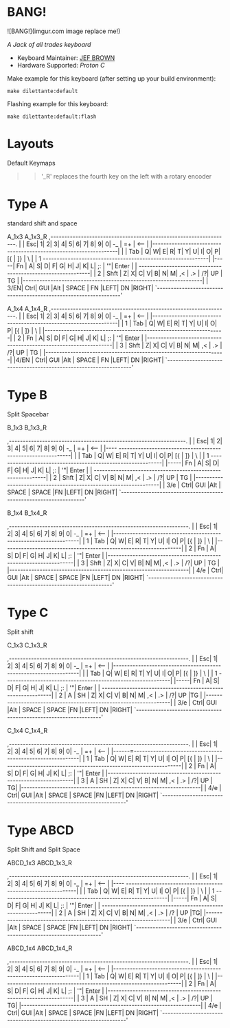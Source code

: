 # BANG!

![BANG!](imgur.com image replace me!)

*A Jack of all trades keyboard*

* Keyboard Maintainer: [JEF BROWN](https://github.com/JEFLBROWN)
* Hardware Supported: *Proton C*

Make example for this keyboard (after setting up your build environment):

    make dilettante:default

Flashing example for this keyboard:

    make dilettante:default:flash

# Layouts

Default Keymaps

>> '_R' replaces the fourth key on the left with a rotary encoder

# Type A
standard shift and space

A_1x3
A_1x3_R
 ,-----------------------------------------------------------------.
 |     | Esc|  1|  2|  3|  4|  5|  6|  7|  8|  9|  0| -_ | =+ | ⟵ |
 |-----------------------------------------------------------------|
 |     | Tab |  Q|  W|  E|  R|  T|  Y|  U|  I|  O|  P| [{ | ]} | \ |
 |  1  ------------------------------------------------------------|
 |-----| Fn   |  A|  S|  D|  F|  G|  H|  J|  K|  L| ;: | '"| Enter |
 |     ------------------------------------------------------------|
 |  2  | Shft  |  Z|  X|  C|  V|  B|  N|  M| ,< | .> | /?| UP | TG |
 |-----------------------------------------------------------------|
 | 3/EN| Ctrl| GUI |Alt |        SPACE        | FN |LEFT| DN |RIGHT|
 `-----------------------------------------------------------------'

A_1x4
A_1x4_R
 ,-----------------------------------------------------------------.
 |     | Esc|  1|  2|  3|  4|  5|  6|  7|  8|  9|  0| -_ | =+ | ⟵ |
 |-----------------------------------------------------------------|
 |  1  | Tab |  Q|  W|  E|  R|  T|  Y|  U|  I|  O|  P| [{ | ]} | \ |
 |-----------------------------------------------------------------|
 |  2  | Fn   |  A|  S|  D|  F|  G|  H|  J|  K|  L| ;: | '"| Enter |
 |-----------------------------------------------------------------|
 |  3  | Shft  |  Z|  X|  C|  V|  B|  N|  M| ,< | .> | /?| UP | TG |
 |-----------------------------------------------------------------|
 |4/EN | Ctrl| GUI |Alt |        SPACE        | FN |LEFT| DN |RIGHT|
 `-----------------------------------------------------------------'

# Type B
Split Spacebar

B_1x3
B_1x3_R

 ,----------------------------------------------------------------.
 |     | Esc|  1|  2|  3|  4|  5|  6|  7|  8|  9|  0| -_ | =+ | ⟵ |
 |---- ------------------------------------------------------------|
 |     | Tab |  Q|  W|  E|  R|  T|  Y|  U|  I|  O|  P| [{ | ]} | \ |
 |  1  ------------------------------------------------------------|
 |-----| Fn   |  A|  S|  D|  F|  G|  H|  J|  K|  L| ;: | '"| Enter |
 |     ------------------------------------------------------------|
 |  2  | Shft  |  Z|  X|  C|  V|  B|  N|  M| ,< | .> | /?| UP | TG |
 |-----------------------------------------------------------------|
 | 3/e | Ctrl| GUI |Alt |   SPACE    |  SPACE  |FN |LEFT| DN |RIGHT|
 `-----------------------------------------------------------------'


B_1x4
B_1x4_R


 ,-----------------------------------------------------------------.
 |     | Esc|  1|  2|  3|  4|  5|  6|  7|  8|  9|  0| -_ | =+ | ⟵ |
 |-----------------------------------------------------------------|
 |  1  | Tab |  Q|  W|  E|  R|  T|  Y|  U|  I|  O|  P| [{ | ]} | \ |
 |-----------------------------------------------------------------|
 |  2  | Fn   |  A|  S|  D|  F|  G|  H|  J|  K|  L| ;: | '"| Enter |
 |-----------------------------------------------------------------|
 |  3  | Shft  |  Z|  X|  C|  V|  B|  N|  M| ,< | .> | /?| UP | TG |
 |-----------------------------------------------------------------|
 | 4/e | Ctrl| GUI |Alt |   SPACE    |  SPACE  |FN |LEFT| DN |RIGHT|
 `-----------------------------------------------------------------'

# Type C
Split shift

C_1x3
C_1x3_R

 ,-----------------------------------------------------------------.
 |     | Esc|  1|  2|  3|  4|  5|  6|  7|  8|  9|  0| -_ | =+ | ⟵ |
 |-----------------------------------------------------------------|
 |     | Tab |  Q|  W|  E|  R|  T|  Y|  U|  I|  O|  P| [{ | ]} | \ |
 |  1  ------------------------------------------------------------|
 |-----| Fn   |  A|  S|  D|  F|  G|  H|  J|  K|  L| ;: | '"| Enter |
 |     ------------------------------------------------------------|
 |  2  | A | SH |  Z|  X|  C|  V|  B|  N|  M| ,< | .> | /?| UP |TG |
 |-----------------------------------------------------------------|
 | 3/e | Ctrl| GUI |Alt |   SPACE    |  SPACE  |FN |LEFT| DN |RIGHT|
 `-----------------------------------------------------------------'

C_1x4
C_1x4_R

 ,-----------------------------------------------------------------.
 |     | Esc|  1|  2|  3|  4|  5|  6|  7|  8|  9|  0| -_ | =+ | ⟵ |
 |------=----------------------------------------------------------|
 |  1  | Tab |  Q|  W|  E|  R|  T|  Y|  U|  I|  O|  P| [{ | ]} | \ |
 |-----------------------------------------------------------------|
 |  2  | Fn   |  A|  S|  D|  F|  G|  H|  J|  K|  L| ;: | '"| Enter |
 |-----------------------------------------------------------------|
 |  3  | A | SH |  Z|  X|  C|  V|  B|  N|  M| ,< | .> | /?| UP | TG|
 |-----------------------------------------------------------------|
 | 4/e | Ctrl| GUI |Alt |   SPACE    |  SPACE  |FN |LEFT| DN |RIGHT|
 `-----------------------------------------------------------------'

# Type ABCD
Split Shift and Split Space

ABCD_1x3
ABCD_1x3_R

 ,-----------------------------------------------------------------.
 |     | Esc|  1|  2|  3|  4|  5|  6|  7|  8|  9|  0| -_ | =+ | ⟵ |
 |---- ------------------------------------------------------------|
 |     | Tab |  Q|  W|  E|  R|  T|  Y|  U|  I|  O|  P| [{ | ]} | \ |
 |  1  ------------------------------------------------------------|
 |-----| Fn   |  A|  S|  D|  F|  G|  H|  J|  K|  L| ;: | '"| Enter |
 |     ------------------------------------------------------------|
 |  2  | A | SH |  Z|  X|  C|  V|  B|  N|  M| ,< | .> | /? | UP |TG|
 |-----------------------------------------------------------------|
 | 3/e | Ctrl| GUI |Alt |   SPACE    |  SPACE  |FN |LEFT| DN |RIGHT|
 `-----------------------------------------------------------------'

ABCD_1x4
ABCD_1x4_R

 ,-----------------------------------------------------------------.
 |     | Esc|  1|  2|  3|  4|  5|  6|  7|  8|  9|  0| -_ | =+ | ⟵ |
 |-----------------------------------------------------------------|
 |  1  | Tab |  Q|  W|  E|  R|  T|  Y|  U|  I|  O|  P| [{ | ]} | \ |
 |-----------------------------------------------------------------|
 |  2  | Fn   |  A|  S|  D|  F|  G|  H|  J|  K|  L| ;: | '"| Enter |
 |-----------------------------------------------------------------|
 |  3  | A | SH |  Z|  X|  C|  V|  B|  N|  M| ,< | .> | /?| UP | TG|
 |-----------------------------------------------------------------|
 | 4/e | Ctrl| GUI |Alt |   SPACE    |  SPACE  |FN |LEFT| DN |RIGHT|
 `-----------------------------------------------------------------'


